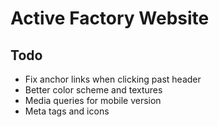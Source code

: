 # Active Factory Website

## Todo

* Fix anchor links when clicking past header
* Better color scheme and textures
* Media queries for mobile version
* Meta tags and icons

